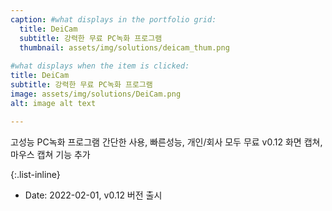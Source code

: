 ```yaml
---
caption: #what displays in the portfolio grid:
  title: DeiCam
  subtitle: 강력한 무료 PC녹화 프로그램
  thumbnail: assets/img/solutions/deicam_thum.png
  
#what displays when the item is clicked:
title: DeiCam
subtitle: 강력한 무료 PC녹화 프로그램
image: assets/img/solutions/DeiCam.png 
alt: image alt text

---
```

고성능 PC녹화 프로그램 
간단한 사용, 빠른성능, 개인/회사 모두 무료 
v0.12 화면 캡쳐, 마우스 캡쳐 기능 추가

{:.list-inline} 
- Date: 2022-02-01, v0.12 버전 출시

